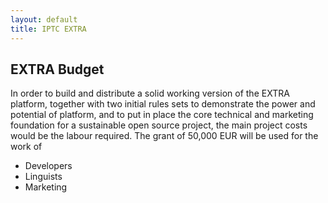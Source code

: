 ```yaml
---
layout: default
title: IPTC EXTRA
---
```

## EXTRA Budget

In order to build and distribute a solid working version of the EXTRA platform, together with two initial rules sets to demonstrate the power and potential of platform, and to put in place the core technical and marketing foundation for a sustainable open source project, the main project costs would be the labour required. The grant of 50,000 EUR will be used for the work of

* Developers
* Linguists
* Marketing
